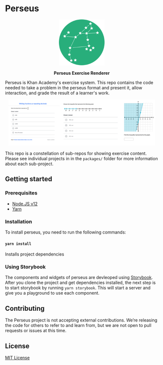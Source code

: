 # Perseus

<p align="center"><img src="logo.png" alt="perseus logo" width="150px"/></p>

<p align="center"><strong>Perseus Exercise Renderer</strong></p>

Perseus is Khan Academy's exercise system. This repo contains the code needed to take a problem in the perseus format and present it, allow interaction, and grade the result of a learner's work.

<p align="center"><img src="sample.png" alt="sample of perseus in use" height="150px"/></p>

This repo is a constellation of sub-repos for showing exercise content. Please see individual projects in in the `packages/` folder for more information about each sub-project.

## Getting started

### Prerequisites

- [Node.JS v12](https://nodejs.org/download/release/v10.18.1/)
- [Yarn](https://yarnpkg.com/lang/en/docs/install/)

### Installation

To install perseus, you need to run the following commands:

#### `yarn install`

Installs project dependencies

### Using Storybook

The components and widgets of perseus are devleoped using [Storybook](https://github.com/storybookjs/storybook). After you clone the project and get dependencies installed, the next step is to start storybook by running `yarn storybook`. This will start a server and give you a playground to use each component.

## Contributing

The Perseus project is not accepting external contributions. We’re releasing the code for others to refer to and learn from, but we are not open to pull requests or issues at this time.

## License

[MIT License](http://opensource.org/licenses/MIT)
